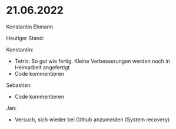 # 21.06.2022

Konstantin Ehmann

Heutiger Stand:

Konstantin:
- Tetris: So gut wie fertig. Kleine Verbesserungen werden noch in Heimarbeit angefertigt
- Code kommentieren

Sebastian:
- Code kommentieren

Jan:
- Versuch, sich wieder bei Github anzumelden (System recovery)
